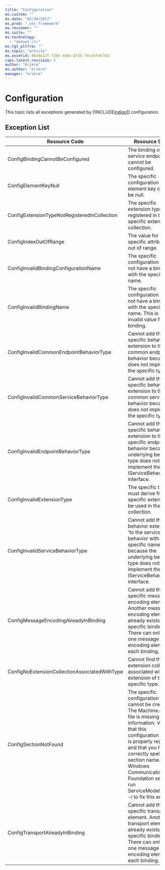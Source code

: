 ```yaml
---
title: "Configuration"
ms.custom: ""
ms.date: "03/30/2017"
ms.prod: ".net-framework"
ms.reviewer: ""
ms.suite: ""
ms.technology: 
  - "dotnet-clr"
ms.tgt_pltfrm: ""
ms.topic: "article"
ms.assetid: 86a6e12f-73b5-450e-8725-f4ca5fe0702c
caps.latest.revision: 5
author: "Erikre"
ms.author: "erikre"
manager: "erikre"
---
```

# Configuration
This topic lists all exceptions generated by [!INCLUDE[indigo1](../../../../../includes/indigo1-md.md)] configuration.  
  
## Exception List  
  
|Resource Code|Resource String|  
|-------------------|---------------------|  
|ConfigBindingCannotBeConfigured|The binding on the service endpoint cannot be configured.|  
|ConfigElementKeyNull|The specific configuration element key cannot be null.|  
|ConfigExtensionTypeNotRegisteredInCollection|The specific extension type is not registered in the specific extension collection.|  
|ConfigIndexOutOfRange|The value for the specific attribute is out of range.|  
|ConfigInvalidBindingConfigurationName|The specific configuration does not have a binding with the specific name.|  
|ConfigInvalidBindingName|The specific configuration does not have a binding with the specific name. This is an invalid value for the binding.|  
|ConfigInvalidCommonEndpointBehaviorType|Cannot add the specific behavior extension to the common endpoint behavior because it does not implement the specific type.|  
|ConfigInvalidCommonServiceBehaviorType|Cannot add the specific behavior extension to the common service behavior because it does not implement the specific type.|  
|ConfigInvalidEndpointBehaviorType|Cannot add the specific behavior extension to the specific endpoint behavior because the underlying behavior type does not implement the IServiceBehavior interface.|  
|ConfigInvalidExtensionType|The specific type must derive from the specific extension to be used in the collection.|  
|ConfigInvalidServiceBehaviorType|Cannot add the behavior extension 'to the service behavior with the specific name because the underlying behavior type does not implement the IServiceBehavior interface.|  
|ConfigMessageEncodingAlreadyInBinding|Cannot add the specific message encoding element. Another message encoding element already exists in the specific binding. There can only be one message encoding element for each binding.|  
|ConfigNoExtensionCollectionAssociatedWithType|Cannot find the extension collection associated with extension of the specific type.|  
|ConfigSectionNotFound|The specific configuration section cannot be created. The Machine.config file is missing information. Verify that this configuration section is properly registered and that you have correctly spelled the section name. For Windows Communication Foundation sections, run ServiceModelReg.exe -i to fix this error.|  
|ConfigTransportAlreadyInBinding|Cannot add the specific transport element. Another transport element already exists in the specific binding. There can only be one message encoding element for each binding.|

